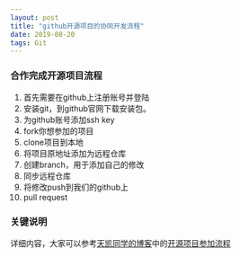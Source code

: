 ```yaml
---
layout: post
title: "github开源项目的协同开发流程"
date: 2019-08-20 
tags: Git  
---
```


### 合作完成开源项目流程
1. 首先需要在github上注册账号并登陆
2. 安装git，到github官网下载安装包。
3. 为github账号添加ssh key
4. fork你想参加的项目
5. clone项目到本地
6. 将项目原地址添加为远程仓库
7. 创建branch，用于添加自己的修改
8. 同步远程仓库
9. 将修改push到我们的github上
10. pull request

### 关键说明
详细内容，大家可以参考[天凯同学的博客](https://ttk1907.github.io/)中的[开源项目参加流程](https://ttk1907.github.io/2019/08/20/kaiyuan-project-try/)

